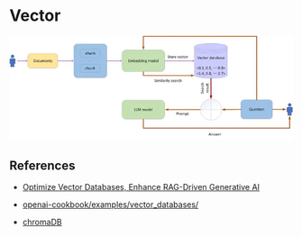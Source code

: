 # Vector

![alt text](image-7.png)

## References

- [Optimize Vector Databases, Enhance RAG-Driven Generative AI](https://medium.com/intel-tech/optimize-vector-databases-enhance-rag-driven-generative-ai-90c10416cb9c)

- [openai-cookbook/examples/vector_databases/](https://github.com/openai/openai-cookbook/tree/main/examples/vector_databases)

- [chromaDB](../databases/chromadb.md)
